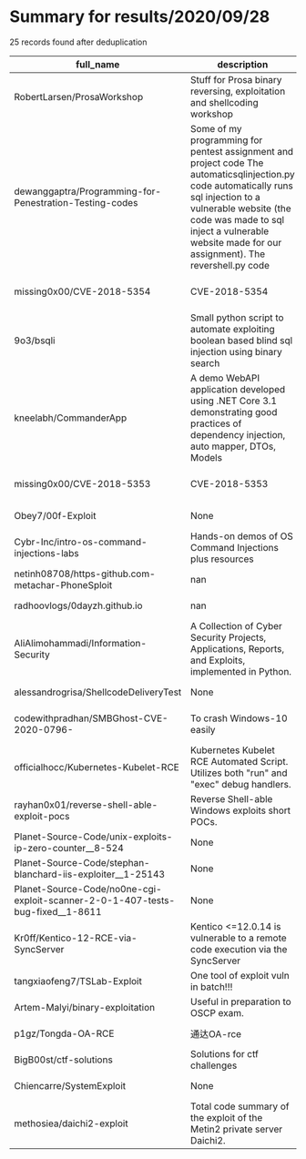 
# Summary for results/2020/09/28
    
25 records found after deduplication

| full_name | description | html_url | matched_list | matched_count | pushed_at | size | stargazers_count | language | forks_count | vul_ids |
|--------------------------------------------------------------------------------|------------------------------------------------------------------------------------------------------------------------------------------------------------------------------------------------------------------------------------------------------------------|---------------------------------------------------------------------------------------------------|----------------------------------|-----------------|---------------------------|--------|--------------------|------------|---------------|-------------------|
| RobertLarsen/ProsaWorkshop | Stuff for Prosa binary reversing, exploitation and shellcoding workshop | https://github.com/RobertLarsen/ProsaWorkshop | ['exploit', 'shellcode'] | 2 | 2020-09-28 19:42:06+00:00 | 57007 | 24 | C | 5 | [] |
| dewanggaptra/Programming-for-Penestration-Testing-codes | Some of my programming for pentest assignment and project code The automaticsqlinjection.py code automatically runs sql injection to a vulnerable website (the code was made to sql inject a vulnerable website made for our assignment). The revershell.py code | https://github.com/dewanggaptra/Programming-for-Penestration-Testing-codes | ['command injection'] | 1 | 2020-09-28 06:44:12+00:00 | 5 | 0 | Python | 0 | [] |
| missing0x00/CVE-2018-5354 | CVE-2018-5354 | https://github.com/missing0x00/CVE-2018-5354 | ['cve-2'] | 1 | 2020-09-28 21:38:00+00:00 | 4 | 0 | | 0 | ['CVE-2018-5354'] |
| 9o3/bsqli | Small python script to automate exploiting boolean based blind sql injection using binary search | https://github.com/9o3/bsqli | ['exploit'] | 1 | 2020-09-28 19:03:46+00:00 | 2 | 0 | Python | 0 | [] |
| kneelabh/CommanderApp | A demo WebAPI application developed using .NET Core 3.1 demonstrating good practices of dependency injection, auto mapper, DTOs, Models | https://github.com/kneelabh/CommanderApp | ['command injection'] | 1 | 2020-09-28 19:19:49+00:00 | 13 | 0 | C# | 0 | [] |
| missing0x00/CVE-2018-5353 | CVE-2018-5353 | https://github.com/missing0x00/CVE-2018-5353 | ['cve-2'] | 1 | 2020-09-28 21:32:26+00:00 | 104 | 0 | | 0 | ['CVE-2018-5353'] |
| Obey7/00f-Exploit | None | https://github.com/Obey7/00f-Exploit | ['exploit'] | 1 | 2020-09-28 17:53:12+00:00 | 1838 | 0 | HTML | 0 | [] |
| Cybr-Inc/intro-os-command-injections-labs | Hands-on demos of OS Command Injections plus resources | https://github.com/Cybr-Inc/intro-os-command-injections-labs | ['command injection'] | 1 | 2020-09-28 17:19:50+00:00 | 24 | 0 | | 0 | [] |
| netinh08708/https-github.com-metachar-PhoneSploit | nan | https://github.com/netinh08708/https-github.com-metachar-PhoneSploit | ['sploit'] | 1 | 2020-09-28 16:34:17+00:00 | 0 | 0 | nan | 0 | [] |
| radhoovlogs/0dayzh.github.io | nan | https://github.com/radhoovlogs/0dayzh.github.io | ['0day'] | 1 | 2020-09-28 15:25:32+00:00 | 1 | 0 | HTML | 0 | [] |
| AliAlimohammadi/Information-Security | A Collection of Cyber Security Projects, Applications, Reports, and Exploits, implemented in Python. | https://github.com/AliAlimohammadi/Information-Security | ['exploit'] | 1 | 2020-09-28 10:30:49+00:00 | 7383 | 0 | Python | 0 | [] |
| alessandrogrisa/ShellcodeDeliveryTest | None | https://github.com/alessandrogrisa/ShellcodeDeliveryTest | ['shellcode'] | 1 | 2020-09-28 13:25:32+00:00 | 862 | 0 | | 0 | [] |
| codewithpradhan/SMBGhost-CVE-2020-0796- | To crash Windows-10 easily | https://github.com/codewithpradhan/SMBGhost-CVE-2020-0796- | ['cve-2'] | 1 | 2020-09-28 05:24:14+00:00 | 409 | 1 | Python | 1 | ['CVE-2020-0796'] |
| officialhocc/Kubernetes-Kubelet-RCE | Kubernetes Kubelet RCE Automated Script. Utilizes both "run" and "exec" debug handlers. | https://github.com/officialhocc/Kubernetes-Kubelet-RCE | ['rce'] | 1 | 2020-09-28 15:20:10+00:00 | 5 | 2 | Python | 1 | [] |
| rayhan0x01/reverse-shell-able-exploit-pocs | Reverse Shell-able Windows exploits short POCs. | https://github.com/rayhan0x01/reverse-shell-able-exploit-pocs | ['exploit'] | 1 | 2020-09-28 16:52:39+00:00 | 21 | 19 | Python | 6 | [] |
| Planet-Source-Code/unix-exploits-ip-zero-counter__8-524 | None | https://github.com/Planet-Source-Code/unix-exploits-ip-zero-counter__8-524 | ['exploit'] | 1 | 2020-09-28 16:03:14+00:00 | 1 | 0 | | 0 | [] |
| Planet-Source-Code/stephan-blanchard-iis-exploiter__1-25143 | None | https://github.com/Planet-Source-Code/stephan-blanchard-iis-exploiter__1-25143 | ['exploit'] | 1 | 2020-09-28 13:32:49+00:00 | 52 | 0 | VBA | 0 | [] |
| Planet-Source-Code/no0ne-cgi-exploit-scanner-2-0-1-407-tests-bug-fixed__1-8611 | None | https://github.com/Planet-Source-Code/no0ne-cgi-exploit-scanner-2-0-1-407-tests-bug-fixed__1-8611 | ['exploit'] | 1 | 2020-09-28 07:22:57+00:00 | 25 | 0 | VBA | 0 | [] |
| Kr0ff/Kentico-12-RCE-via-SyncServer | Kentico <=12.0.14 is vulnerable to a remote code execution via the SyncServer | https://github.com/Kr0ff/Kentico-12-RCE-via-SyncServer | ['rce', 'remote code execution'] | 2 | 2020-09-28 11:37:43+00:00 | 5932 | 1 | Python | 0 | [] |
| tangxiaofeng7/TSLab-Exploit | One tool of exploit vuln in batch!!! | https://github.com/tangxiaofeng7/TSLab-Exploit | ['exploit'] | 1 | 2020-09-28 01:07:44+00:00 | 201 | 73 | Java | 13 | [] |
| Artem-Malyi/binary-exploitation | Useful in preparation to OSCP exam. | https://github.com/Artem-Malyi/binary-exploitation | ['exploit'] | 1 | 2020-09-28 13:19:59+00:00 | 65 | 0 | C | 0 | [] |
| p1gz/Tongda-OA-RCE | 通达OA-rce | https://github.com/p1gz/Tongda-OA-RCE | ['rce'] | 1 | 2020-09-28 16:19:48+00:00 | 77 | 2 | Python | 0 | [] |
| BigB00st/ctf-solutions | Solutions for ctf challenges | https://github.com/BigB00st/ctf-solutions | ['exploit'] | 1 | 2020-09-28 10:23:42+00:00 | 11238 | 2 | Python | 0 | [] |
| Chiencarre/SystemExploit | None | https://github.com/Chiencarre/SystemExploit | ['exploit'] | 1 | 2020-09-28 09:04:13+00:00 | 804 | 0 | Shell | 0 | [] |
| methosiea/daichi2-exploit | Total code summary of the exploit of the Metin2 private server Daichi2. | https://github.com/methosiea/daichi2-exploit | ['exploit'] | 1 | 2020-09-28 21:47:00+00:00 | 212 | 0 | TypeScript | 1 | [] |
